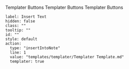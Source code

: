 Templater Buttons
Templater Buttons
Templater Buttons


```meta-bind-button
label: Insert Text
hidden: false
class: ""
tooltip: ""
id: ""
style: default
action:
  type: "insertIntoNote"
  line: 1
  value: "templates/templater/Templater Template.md"
  templater: true
```